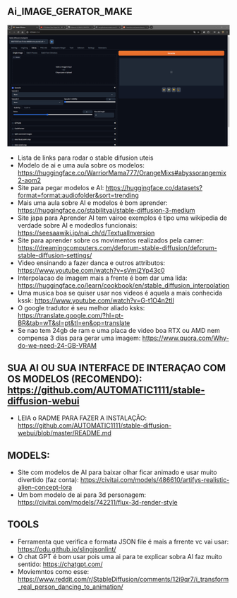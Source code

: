 ## Ai_IMAGE_GERATOR_MAKE
![](screenshot.png)

- Lista de links para rodar o stable difusion uteis 
- Modelo de ai e uma aula sobre os modelos: https://huggingface.co/WarriorMama777/OrangeMixs#abyssorangemix2-aom2
- Site para pegar modelos e AI: https://huggingface.co/datasets?format=format:audiofolder&sort=trending
- Mais uma aula sobre AI e modelos é bom aprender: https://huggingface.co/stabilityai/stable-diffusion-3-medium
- Site japa para Aprender AI tem vairoe exemplos é tipo uma wikipedia de verdade sobre AI e modedlos funcionais: https://seesaawiki.jp/nai_ch/d/TextualInversion
- Site para aprender sobre os movimentos realizados pela camer: https://dreamingcomputers.com/deforum-stable-diffusion/deforum-stable-diffusion-settings/
- Video ensinando a fazer danca e outros attributos: https://www.youtube.com/watch?v=sVmi2Yp43c0
- Interpolacao de imagem mais a frente é bom dar uma lida: https://huggingface.co/learn/cookbook/en/stable_diffusion_interpolation
- Uma musica boa se quiser usar nos videos é aquela a mais conhecida kssk: https://www.youtube.com/watch?v=G-t1O4n2tII
- O google tradutor é seu melhor aliado ksks: https://translate.google.com/?hl=pt-BR&tab=wT&sl=pt&tl=en&op=translate
- Se nao tem 24gb de ram e uma placa de video boa RTX ou AMD nem compensa 3 dias para gerar uma imagem: https://www.quora.com/Why-do-we-need-24-GB-VRAM


## SUA AI OU SUA INTERFACE DE INTERAÇAO COM OS MODELOS (RECOMENDO): https://github.com/AUTOMATIC1111/stable-diffusion-webui
- LEIA o RADME PARA FAZER A INSTALAÇÃO: https://github.com/AUTOMATIC1111/stable-diffusion-webui/blob/master/README.md
## MODELS:
- Site com modelos de AI para baixar olhar ficar animado e usar muito divertido (faz conta): https://civitai.com/models/486610/artifys-realistic-alien-concept-lora
- Um bom modelo de ai para 3d personagem: https://civitai.com/models/742211/flux-3d-render-style


## TOOLS
- Ferramenta que verifica e formata JSON file é mais a frrente vc vai usar: https://odu.github.io/slingjsonlint/
- O chat GPT é bom usar pois uma ai para te explicar sobra AI faz muito sentido: https://chatgpt.com/
- Moviemntos como esse: https://www.reddit.com/r/StableDiffusion/comments/12i9qr7/i_transform_real_person_dancing_to_animation/
